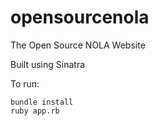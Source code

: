opensourcenola
==============

The Open Source NOLA Website


Built using Sinatra

To run:
```
bundle install
ruby app.rb
```
